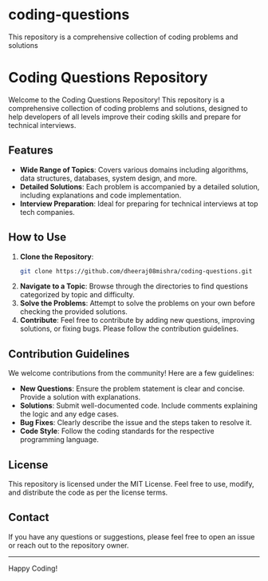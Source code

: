 # coding-questions
This repository is a comprehensive collection of coding problems and solutions
# Coding Questions Repository

Welcome to the Coding Questions Repository! This repository is a comprehensive collection of coding problems and solutions, designed to help developers of all levels improve their coding skills and prepare for technical interviews.

## Features

- **Wide Range of Topics**: Covers various domains including algorithms, data structures, databases, system design, and more.
- **Detailed Solutions**: Each problem is accompanied by a detailed solution, including explanations and code implementation.
- **Interview Preparation**: Ideal for preparing for technical interviews at top tech companies.

## How to Use

1. **Clone the Repository**: 
    ```sh
    git clone https://github.com/dheeraj08mishra/coding-questions.git
    ```
2. **Navigate to a Topic**: Browse through the directories to find questions categorized by topic and difficulty.
3. **Solve the Problems**: Attempt to solve the problems on your own before checking the provided solutions.
4. **Contribute**: Feel free to contribute by adding new questions, improving solutions, or fixing bugs. Please follow the contribution guidelines.

## Contribution Guidelines

We welcome contributions from the community! Here are a few guidelines:

- **New Questions**: Ensure the problem statement is clear and concise. Provide a solution with explanations.
- **Solutions**: Submit well-documented code. Include comments explaining the logic and any edge cases.
- **Bug Fixes**: Clearly describe the issue and the steps taken to resolve it.
- **Code Style**: Follow the coding standards for the respective programming language.

## License

This repository is licensed under the MIT License. Feel free to use, modify, and distribute the code as per the license terms.

## Contact

If you have any questions or suggestions, please feel free to open an issue or reach out to the repository owner.

---

Happy Coding!

